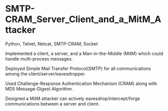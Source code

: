 # SMTP-CRAM_Server_Client_and_a_MitM_Attacker
 Python, Telnet, Netcat, SMTP-CRAM, Socket

Implemented a client, a server, and a Man-in-the-Middle (MitM) which could handle multi-process messages.

Deployed Simple Mail Transfer Protocol(SMTP) for all communications among the client/server/eavesdropper.

Used Challenge-Response Authentication Mechanism (CRAM) along with MD5 Message-Digest Algorithm.

Designed a MitM attacker can actively eavesdrop/intercept/forge communications between a server and client.

